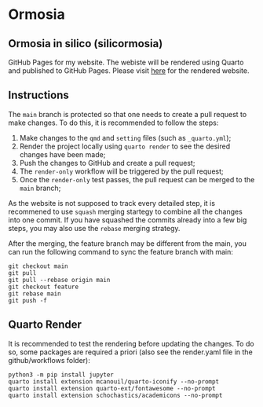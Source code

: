 # Ormosia

## Ormosia in silico (silicormosia)

GitHub Pages for my website. The webiste will be rendered using Quarto and published to GitHub Pages. Please visit [here](https://silicormosia.github.io/) for the rendered website.

## Instructions

The `main` branch is protected so that one needs to create a pull request to make changes. To do this, it is recommended to follow the steps:
1. Make changes to the `qmd` and `setting` files (such as `_quarto.yml`);
1. Render the project locally using `quarto render` to see the desired changes have been made;
1. Push the changes to GitHub and create a pull request;
1. The `render-only` workflow will be triggered by the pull request;
1. Once the `render-only` test passes, the pull request can be merged to the `main` branch;

As the website is not supposed to track every detailed step, it is recommened to use `squash` merging startegy to combine all the changes into one commit. If you have squashed the commits already into a few big steps, you may also use the `rebase` merging strategy.

After the merging, the feature branch may be different from the main, you can run the following command to sync the feature branch with main:
```
git checkout main
git pull
git pull --rebase origin main
git checkout feature
git rebase main
git push -f
```

## Quarto Render

It is recommended to test the rendering before updating the changes. To do so, some packages are required a priori (also see the render.yaml file in the github/workflows folder):
```
python3 -m pip install jupyter
quarto install extension mcanouil/quarto-iconify --no-prompt
quarto install extension quarto-ext/fontawesome --no-prompt
quarto install extension schochastics/academicons --no-prompt
```
